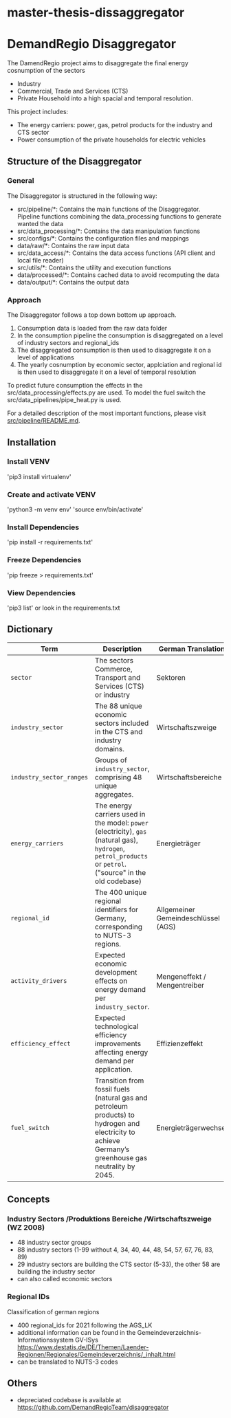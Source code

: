 # master-thesis-dissaggregator


# DemandRegio Disaggregator

The DamendRegio project aims to disaggregate the final energy cosnumption of the sectors
- Industry
- Commercial, Trade and Services (CTS)
- Private Household
into a high spacial and temporal resolution.

This project includes:
- The energy carriers: power, gas, petrol products for the industry and CTS sector
- Power consumption of the private households for electric vehicles


## Structure of the Disaggregator
### General
The Disaggregator is structured in the following way:
- src/pipeline/*: Contains the main functions of the Disaggregator. Pipeline functions combining the data_processing functions to generate wanted the data
- src/data_processing/*: Contains the data manipulation functions
- src/configs/*: Contains the configuration files and mappings
- data/raw/*: Contains the raw input data
- src/data_access/*: Contains the data access functions (API client and local file reader)
- src/utils/*: Contains the utility and execution functions
- data/processed/*: Contains cached data to avoid recomputing the data
- data/output/*: Contains the output data


### Approach
The Disaggregator follows a top down bottom up approach.
1. Consumption data is loaded from the raw data folder
2. In the consumption pipeline the consumption is disaggregated on a level of industry sectors and regional_ids
3. The disaggregated consumption is then used to disaggregate it on a level of applications
4. The yearly cosnumption by economic sector, applciation and regional id is then used to disaggregate it on a level of temporal resolution


To predict future consumption the effects in the src/data_processing/effects.py are used.
To model the fuel switch the src/data_pipelines/pipe_heat.py is used.

For a detailed description of the most important functions, please visit [src/pipeline/README.md](src/pipeline/README.md).



## Installation
### Install VENV
'pip3 install virtualenv'

### Create and activate VENV
'python3 -m venv env'
'source env/bin/activate'

### Install Dependencies
'pip install -r requirements.txt'

### Freeze Dependencies
'pip freeze > requirements.txt'

### View Dependencies
'pip3 list'
or look in the requirements.txt







## Dictionary
| Term                    | Description                                                                                                           | German Translation                          |
|-------------------------|-----------------------------------------------------------------------------------------------------------------------|----------------------------------|
| `sector`                | The sectors Commerce, Transport and Services (CTS) or industry | Sektoren |
| `industry_sector`       | The 88 unique economic sectors included in the CTS and industry domains.                                             | Wirtschaftszweige               |
| `industry_sector_ranges`| Groups of `industry_sector`, comprising 48 unique aggregates.                                                        | Wirtschaftsbereiche             |
| `energy_carriers`       | The energy carriers used in the model: `power` (electricity), `gas` (natural gas), `hydrogen`, `petrol_products` or `petrol`. ("source" in the old codebase) | Energieträger                   |
| `regional_id`           | The 400 unique regional identifiers for Germany, corresponding to NUTS-3 regions.                                   | Allgemeiner Gemeindeschlüssel (AGS) |
| `activity_drivers`      | Expected economic development effects on energy demand per `industry_sector`.                                        | Mengeneffekt / Mengentreiber    |
| `efficiency_effect`     | Expected technological efficiency improvements affecting energy demand per application.                              | Effizienzeffekt                 |
| `fuel_switch`           | Transition from fossil fuels (natural gas and petroleum products) to hydrogen and electricity to achieve Germany’s greenhouse gas neutrality by 2045. | Energieträgerwechsel            |





## Concepts
### Industry Sectors /Produktions Bereiche /Wirtschaftszweige (WZ 2008)
- 48 industry sector groups
- 88 industry sectors (1-99 without 4, 34, 40, 44, 48, 54, 57, 67, 76, 83, 89)
- 29 industry sectors are building the CTS sector (5-33), the other 58 are building the industry sector
- can also called economic sectors

### Regional IDs
Classification of german regions
- 400 regional_ids for 2021 following the AGS_LK
- additional information can be found in the Gemeindeverzeichnis-Informationssystem GV-ISys https://www.destatis.de/DE/Themen/Laender-Regionen/Regionales/Gemeindeverzeichnis/_inhalt.html
- can be translated to NUTS-3 codes





## Others
- depreciated codebase is available at https://github.com/DemandRegioTeam/disaggregator
